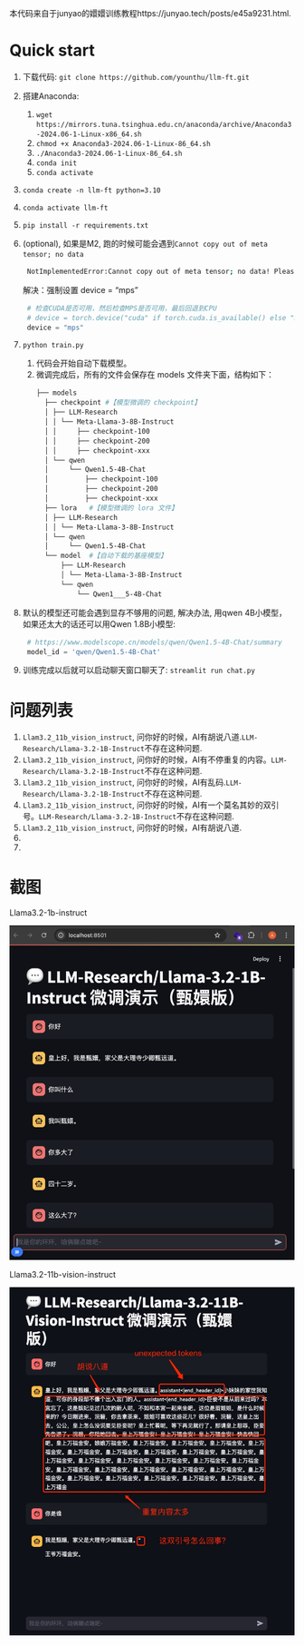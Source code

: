 
本代码来自于junyao的嬛嬛训练教程https://junyao.tech/posts/e45a9231.html.

# Quick start

1. 下载代码: `git clone https://github.com/younthu/llm-ft.git`
2. 搭建Anaconda:
   1. `wget https://mirrors.tuna.tsinghua.edu.cn/anaconda/archive/Anaconda3-2024.06-1-Linux-x86_64.sh`
   2. `chmod +x Anaconda3-2024.06-1-Linux-86_64.sh`
   3. `./Anaconda3-2024.06-1-Linux-86_64.sh`
   4. `conda init`
   5. `conda activate`
3. `conda create -n llm-ft python=3.10`
4. `conda activate llm-ft`
5. `pip install -r requirements.txt`
6. (optional), 如果是M2, 跑的时候可能会遇到`Cannot copy out of meta tensor; no data`
   ~~~sh
    NotImplementedError:Cannot copy out of meta tensor; no data! Please use torch.nn.Module.to_empty() instead of torch.nn.Module.to() when moving module from meta to a different device.
   ~~~

   解决：强制设置 device = “mps”

   ~~~python
    # 检查CUDA是否可用，然后检查MPS是否可用，最后回退到CPU
    # device = torch.device("cuda" if torch.cuda.is_available() else "mps" if torch.backends.mps.is_available() else "cpu")
    device = "mps"
   ~~~
7. `python train.py`
   1. 代码会开始自动下载模型。
   2. 微调完成后，所有的文件会保存在 models 文件夹下面，结构如下：
      ~~~sh
      ├── models
        ├── checkpoint #【模型微调的 checkpoint】
        │ ├── LLM-Research
        │ │ └── Meta-Llama-3-8B-Instruct
        │ │     ├── checkpoint-100
        │ │     ├── checkpoint-200
        │ │     ├── checkpoint-xxx
        │ └── qwen
        │     └── Qwen1.5-4B-Chat
        │         ├── checkpoint-100
        │         ├── checkpoint-200
        │         ├── checkpoint-xxx
        ├── lora   #【模型微调的 lora 文件】
        │ ├── LLM-Research
        │ │ └── Meta-Llama-3-8B-Instruct
        │ └── qwen
        │     └── Qwen1.5-4B-Chat
        └── model  #【自动下载的基座模型】
            ├── LLM-Research
            │ └── Meta-Llama-3-8B-Instruct
            └── qwen
                └── Qwen1___5-4B-Chat

      ~~~
8. 默认的模型还可能会遇到显存不够用的问题, 解决办法, 用qwen 4B小模型，如果还太大的话还可以用Qwen 1.8B小模型: 
   ~~~python
    # https://www.modelscope.cn/models/qwen/Qwen1.5-4B-Chat/summary
    model_id = 'qwen/Qwen1.5-4B-Chat'
   ~~~
9.  训练完成以后就可以启动聊天窗口聊天了: `streamlit run chat.py`

# 问题列表
1. `Llam3.2_11b_vision_instruct`, 问你好的时候，AI有胡说八道.`LLM-Research/Llama-3.2-1B-Instruct`不存在这种问题. 
1. `Llam3.2_11b_vision_instruct`, 问你好的时候，AI有不停重复的内容。`LLM-Research/Llama-3.2-1B-Instruct`不存在这种问题. 
1. `Llam3.2_11b_vision_instruct`, 问你好的时候，AI有乱码.`LLM-Research/Llama-3.2-1B-Instruct`不存在这种问题. 
1. `Llam3.2_11b_vision_instruct`, 问你好的时候，AI有一个莫名其妙的双引号。`LLM-Research/Llama-3.2-1B-Instruct`不存在这种问题. 
1. `Llam3.2_11b_vision_instruct`, 问你好的时候，AI有胡说八道.
1. 
1. 

# 截图
Llama3.2-1b-instruct

![](/screenshots/Llam3.2_1b_instruct.png)

Llama3.2-11b-vision-instruct

![](/screenshots/Llam3.2_11b_vision_instruct.png)